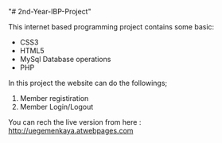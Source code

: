 "# 2nd-Year-IBP-Project" 

This internet based programming project contains some basic:
- CSS3
- HTML5
- MySql Database operations
- PHP

In this project the website can do the followings;
1) Member registiration
2) Member Login/Logout

You can rech the live version from here : http://uegemenkaya.atwebpages.com
